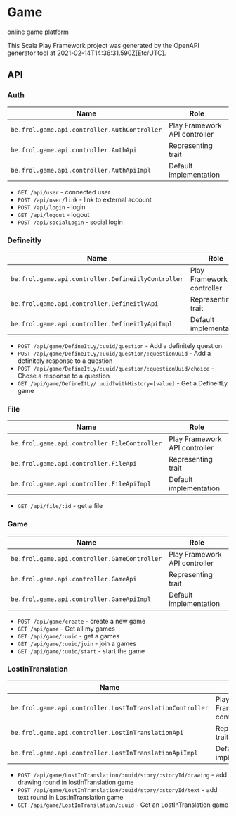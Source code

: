 # Game

online game platform

This Scala Play Framework project was generated by the OpenAPI generator tool at 2021-02-14T14:36:31.590Z[Etc/UTC].

## API

### Auth

|Name|Role|
|----|----|
|`be.frol.game.api.controller.AuthController`|Play Framework API controller|
|`be.frol.game.api.controller.AuthApi`|Representing trait|
|`be.frol.game.api.controller.AuthApiImpl`|Default implementation|

* `GET /api/user` - connected user
* `POST /api/user/link` - link to external account
* `POST /api/login` - login
* `GET /api/logout` - logout
* `POST /api/socialLogin` - social login

### Defineitly

|Name|Role|
|----|----|
|`be.frol.game.api.controller.DefineitlyController`|Play Framework API controller|
|`be.frol.game.api.controller.DefineitlyApi`|Representing trait|
|`be.frol.game.api.controller.DefineitlyApiImpl`|Default implementation|

* `POST /api/game/DefineItLy/:uuid/question` - Add a definitely question
* `POST /api/game/DefineItLy/:uuid/question/:questionUuid` - Add a definitely response to a question
* `POST /api/game/DefineItLy/:uuid/question/:questionUuid/choice` - Chose a response to a question
* `GET /api/game/DefineItLy/:uuid?withHistory=[value]` - Get a DefineItLy game

### File

|Name|Role|
|----|----|
|`be.frol.game.api.controller.FileController`|Play Framework API controller|
|`be.frol.game.api.controller.FileApi`|Representing trait|
|`be.frol.game.api.controller.FileApiImpl`|Default implementation|

* `GET /api/file/:id` - get a file

### Game

|Name|Role|
|----|----|
|`be.frol.game.api.controller.GameController`|Play Framework API controller|
|`be.frol.game.api.controller.GameApi`|Representing trait|
|`be.frol.game.api.controller.GameApiImpl`|Default implementation|

* `POST /api/game/create` - create a new game
* `GET /api/game` - Get all my games
* `GET /api/game/:uuid` - get a games
* `GET /api/game/:uuid/join` - join a games
* `GET /api/game/:uuid/start` - start the game

### LostInTranslation

|Name|Role|
|----|----|
|`be.frol.game.api.controller.LostInTranslationController`|Play Framework API controller|
|`be.frol.game.api.controller.LostInTranslationApi`|Representing trait|
|`be.frol.game.api.controller.LostInTranslationApiImpl`|Default implementation|

* `POST /api/game/LostInTranslation/:uuid/story/:storyId/drawing` - add drawing round in lostInTranslation game
* `POST /api/game/LostInTranslation/:uuid/story/:storyId/text` - add text round in LostInTranslation game
* `GET /api/game/LostInTranslation/:uuid` - Get an LostInTranslation game

